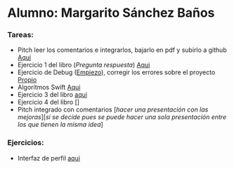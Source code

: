 # Alumno: Margarito Sánchez Baños

### Tareas:

* Pitch leer los comentarios e integrarlos, bajarlo en pdf y subirlo a github [Aqui](https://github.com/onemargaro/diplomado20182/blob/master/Tasks/pitch/where-is-my-money%3F.pdf)
* Ejercicio 1 del libro (_Pregunta respuesta_) [Aqui](https://github.com/onemargaro/diplomado20182/tree/master/Tasks/xcode/Quiz)
* Ejercicio de Debug ([Empiezo](https://github.com/iOSLabUNAM/diplomado/tree/master/exercises)), corregir los errores sobre el proyecto [Propio](https://github.com/onemargaro/diplomado20182/tree/master/Tasks/xcode/exercises)
* Algoritmos Swift [Aqui](https://github.com/onemargaro/diplomado20182/tree/master/Tasks/playground-swift-algoritmos)
* Ejercicio 3 del libro [aqui](https://github.com/onemargaro/diplomado20182/tree/master/Tasks/xcode/WorldTrotter)
* Ejercicio 4 del libro []
* Pitch integrado con comentarios [_hacer una presentación con las mejoras_][_si se decide pues se puede hacer una sola presentación entre los que tienen la misma idea_]

### Ejercicios:

* Interfaz de perfil [aqui](https://github.com/onemargaro/diplomado20182/tree/master/Tasks/xcode/SimpleProfile)
